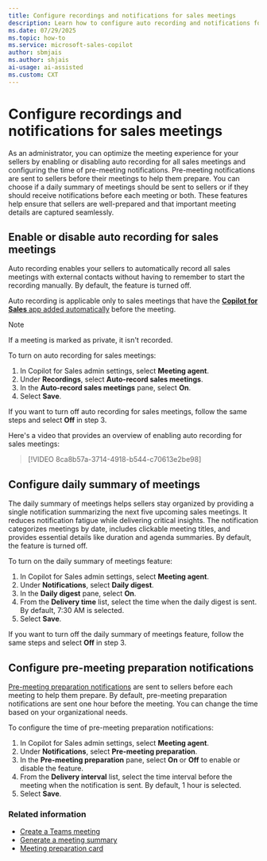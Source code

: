 ```yaml
---
title: Configure recordings and notifications for sales meetings
description: Learn how to configure auto recording and notifications for sales meetings to ensure sellers are well-prepared and important details are captured.
ms.date: 07/29/2025
ms.topic: how-to
ms.service: microsoft-sales-copilot
author: sbmjais
ms.author: shjais
ai-usage: ai-assisted
ms.custom: CXT
---
```


# Configure recordings and notifications for sales meetings

As an administrator, you can optimize the meeting experience for your sellers by enabling or disabling auto recording for all sales meetings and configuring the time of pre-meeting notifications. Pre-meeting notifications are sent to sellers before their meetings to help them prepare. You can choose if a daily summary of meetings should be sent to sellers or if they should receive notifications before each meeting or both. These features help ensure that sellers are well-prepared and that important meeting details are captured seamlessly.

## Enable or disable auto recording for sales meetings

Auto recording enables your sellers to automatically record all sales meetings with external contacts without having to remember to start the recording manually. By default, the feature is turned off.

Auto recording is applicable only to sales meetings that have the [**Copilot for Sales** app added automatically](create-teams-meeting.md#add-the-copilot-for-sales-app-automatically-to-a-teams-meeting) before the meeting. 

> [!NOTE]
> If a meeting is marked as private, it isn't recorded. 

To turn on auto recording for sales meetings:

1. In Copilot for Sales admin settings, select **Meeting agent**.
2. Under **Recordings**, select **Auto-record sales meetings**.
3. In the **Auto-record sales meetings** pane, select **On**.
4. Select **Save**.

If you want to turn off auto recording for sales meetings, follow the same steps and select **Off** in step 3.

Here's a video that provides an overview of enabling auto recording for sales meetings:

> [!VIDEO 8ca8b57a-3714-4918-b544-c70613e2be98]

## Configure daily summary of meetings

The daily summary of meetings helps sellers stay organized by providing a single notification summarizing the next five upcoming sales meetings. It reduces notification fatigue while delivering critical insights. The notification categorizes meetings by date, includes clickable meeting titles, and provides essential details like duration and agenda summaries. By default, the feature is turned off. 

To turn on the daily summary of meetings feature:

1. In Copilot for Sales admin settings, select **Meeting agent**.
2. Under **Notifications**, select **Daily digest**.
3. In the **Daily digest** pane, select **On**.
4. From the **Delivery time** list, select the time when the daily digest is sent. By default, 7:30 AM is selected.
5. Select **Save**.

If you want to turn off the daily summary of meetings feature, follow the same steps and select **Off** in step 3.

## Configure pre-meeting preparation notifications

[Pre-meeting preparation notifications](meeting-prep.md) are sent to sellers before each meeting to help them prepare. By default, pre-meeting preparation notifications are sent one hour before the meeting. You can change the time based on your organizational needs.

To configure the time of pre-meeting preparation notifications:

1. In Copilot for Sales admin settings, select **Meeting agent**.
2. Under **Notifications**, select **Pre-meeting preparation**.
3. In the **Pre-meeting preparation** pane, select **On** or **Off** to enable or disable the feature.
4. From the **Delivery interval** list, select the time interval before the meeting when the notification is sent. By default, 1 hour is selected.
5. Select **Save**.

### Related information

- [Create a Teams meeting](create-teams-meeting.md)
- [Generate a meeting summary](generate-meeting-summary.md)
- [Meeting preparation card](meeting-prep.md)